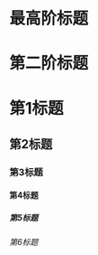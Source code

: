 最高阶标题
==============================================================
第二阶标题
==============================================================
# 第1标题
## 第2标题
### 第3标题
#### 第4标题
##### 第5标题
###### 第6标题
